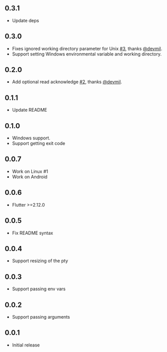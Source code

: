 ## 0.3.1
* Update deps

## 0.3.0

* Fixes ignored working directory parameter for Unix [#3], thanks [@devmil].
* Support setting Windows environmental variable and working directory.

## 0.2.0

* Add optional read acknowledge [#2], thanks [@devmil].

## 0.1.1

* Update README

## 0.1.0

* Windows support.
* Support getting exit code

## 0.0.7

* Work on Linux #1
* Work on Android

## 0.0.6

* Flutter >=2.12.0

## 0.0.5

* Fix README syntax

## 0.0.4

* Support resizing of the pty

## 0.0.3

* Support passing env vars
## 0.0.2

* Support passing arguments
## 0.0.1

* Initial release

[#2]: https://github.com/TerminalStudio/flutter_pty/pull/2
[#3]: https://github.com/TerminalStudio/flutter_pty/pull/3

[@devmil]: https://github.com/devmil